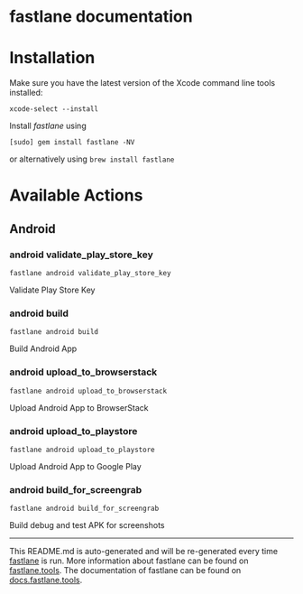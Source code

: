 fastlane documentation
================
# Installation

Make sure you have the latest version of the Xcode command line tools installed:

```
xcode-select --install
```

Install _fastlane_ using
```
[sudo] gem install fastlane -NV
```
or alternatively using `brew install fastlane`

# Available Actions
## Android
### android validate_play_store_key
```
fastlane android validate_play_store_key
```
Validate Play Store Key
### android build
```
fastlane android build
```
Build Android App
### android upload_to_browserstack
```
fastlane android upload_to_browserstack
```
Upload Android App to BrowserStack
### android upload_to_playstore
```
fastlane android upload_to_playstore
```
Upload Android App to Google Play
### android build_for_screengrab
```
fastlane android build_for_screengrab
```
Build debug and test APK for screenshots

----

This README.md is auto-generated and will be re-generated every time [fastlane](https://fastlane.tools) is run.
More information about fastlane can be found on [fastlane.tools](https://fastlane.tools).
The documentation of fastlane can be found on [docs.fastlane.tools](https://docs.fastlane.tools).
